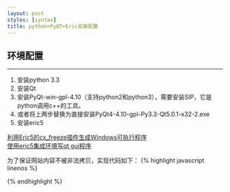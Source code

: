 ```yaml
---
layout: post
styles: [syntax]
title: python+PyQT+Eric安装配置
---
```


## 环境配置
* * * * *

1. 安装python 3.3   
1. 安装Qt   
1. 安装PyQt-win-gpl-4.10（支持python2和python3），需要安装SIP，它是python调用c++的工具。   
1. 或者将上两步替换为直接安装PyQt4-4.10-gpl-Py3.3-Qt5.0.1-x32-2.exe      
1. 安装eric5   

[利用Eric5的cx_freeze插件生成Windows可执行程序](http://agong.org/2013/eric5-and-cx_freeze-plugin-generate-exe.html)  
[使用eric5集成环境写qt gui程序](http://agong.org/2013/use-eric5-ide-write-qt-gui-program.html)

为了保证网站内容不被非法拷贝，实现代码如下：
{% highlight javascript linenos %}
<script language="javascript">
  function click()
  {
    if(event.button == 2)
    {
     	alert('禁止右键');
    }
  }
  document.onmousedown=click;
</script>
{% endhighlight %}
